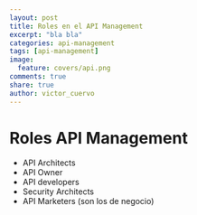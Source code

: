 ```yaml
---
layout: post
title: Roles en el API Management
excerpt: "bla bla"
categories: api-management
tags: [api-management]
image:
  feature: covers/api.png
comments: true
share: true
author: victor_cuervo
---
```


# Roles API Management


* API Architects
* API Owner
* API developers
* Security Architects
* API Marketers (son los de negocio)
